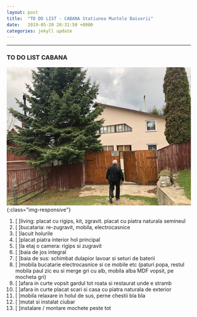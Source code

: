 ```yaml
---
layout: post
title:  "TO DO LIST - CABANA Statiunea Muntele Baisorii"
date:   2019-05-20 20:31:50 +0000
categories: jekyll update
---
```

---
### TO DO LIST CABANA
![image-title-here](/img/cabana.jpg){:class="img-responsive"}
1. [ ]living: placat cu rigips, kit, zgravit. placat cu piatra naturala semineul
2. [ ]bucataria: re-zugravit, mobila, electrocasnice
3. [ ]lacuit holurile
4. [ ]placat piatra interior hol principal
5. [ ]la etaj o camera: rigips si zugravit
6. [ ]baia de jos integral
7. [ ]baia de sus: schimbat dulapior lavoar si seturi de baterii
8. [ ]mobila bucatarie electrocasnice si ce mobile etc (paturi popa, restul mobila paul zic eu si merge gri cu alb, mobila alba MDF vopsit, pe mocheta gri)
9. [ ]afara in curte vopsit gardul tot roata si restaurat unde e stramb
10. [ ]afara in curte placat scari si casa cu piatra naturala de exterior
11. [ ]mobila relaxare in holul de sus, perne chestii bla bla
12. [ ]mutat si instalat ciubar
13. [ ]instalare / montare mochete peste tot
